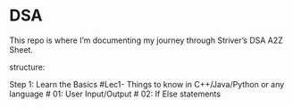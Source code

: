 # DSA
This repo is where I’m documenting my journey through Striver’s DSA A2Z Sheet.

structure:

Step 1: Learn the Basics
    #Lec1- Things to know in C++/Java/Python or any language
        # 01: User Input/Output
        # 02: If Else statements
        
